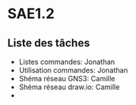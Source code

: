 # SAE1.2

Liste des tâches
----------------

* Listes commandes: Jonathan
* Utilisation commandes: Jonathan
* Shéma réseau GNS3: Camille
* Shéma réseau draw.io: Camille
*